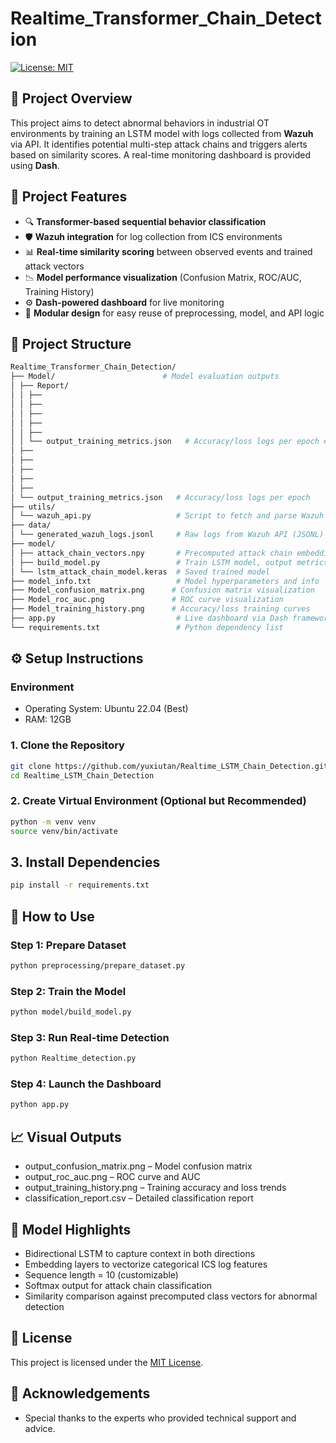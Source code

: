 # Realtime_Transformer_Chain_Detection

[![License: MIT](https://img.shields.io/badge/License-MIT-blue.svg)](https://opensource.org/licenses/MIT)
## 📌 Project Overview

This project aims to detect abnormal behaviors in industrial OT environments by training an LSTM model with logs collected from **Wazuh** via API. It identifies potential multi-step attack chains and triggers alerts based on similarity scores. A real-time monitoring dashboard is provided using **Dash**.

## 📌 Project Features

- 🔍 **Transformer-based sequential behavior classification**
- 🛡️ **Wazuh integration** for log collection from ICS environments
- 📊 **Real-time similarity scoring** between observed events and trained attack vectors
- 📉 **Model performance visualization** (Confusion Matrix, ROC/AUC, Training History)
- ⚙️ **Dash-powered dashboard** for live monitoring
- 🔁 **Modular design** for easy reuse of preprocessing, model, and API logic


## 📂 Project Structure

```bash
Realtime_Transformer_Chain_Detection/
├── Model/                        # Model evaluation outputs
│ ├── Report/
│ │ ├──
│ │ ├──
│ │ ├──
│ │ ├──
│ │ ├──
│ │ └── output_training_metrics.json   # Accuracy/loss logs per epoch # Precision, Recall, F1-score per class
│ ├──
│ ├──
│ ├──
│ ├──
│ ├──  
│ └── output_training_metrics.json   # Accuracy/loss logs per epoch
├── utils/
│ └── wazuh_api.py                   # Script to fetch and parse Wazuh API logs
├── data/
│ └── generated_wazuh_logs.jsonl     # Raw logs from Wazuh API (JSONL)
├── model/
│ ├── attack_chain_vectors.npy       # Precomputed attack chain embeddings
│ ├── build_model.py                 # Train LSTM model, output metrics
│ └── lstm_attack_chain_model.keras  # Saved trained model
├── model_info.txt                   # Model hyperparameters and info
├── Model_confusion_matrix.png      # Confusion matrix visualization
├── Model_roc_auc.png               # ROC curve visualization
├── Model_training_history.png      # Accuracy/loss training curves
├── app.py                           # Live dashboard via Dash framework
└── requirements.txt                 # Python dependency list
```

## ⚙️ Setup Instructions
### Environment
- Operating System: Ubuntu 22.04 (Best)
- RAM: 12GB

### 1. Clone the Repository

```bash
git clone https://github.com/yuxiutan/Realtime_LSTM_Chain_Detection.git
cd Realtime_LSTM_Chain_Detection
```

### 2. Create Virtual Environment (Optional but Recommended)

```bash
python -m venv venv
source venv/bin/activate
```

## 3. Install Dependencies

```bash
pip install -r requirements.txt
```

## 🚀 How to Use

### Step 1: Prepare Dataset

```bash
python preprocessing/prepare_dataset.py
```

### Step 2: Train the Model

```bash
python model/build_model.py
```

### Step 3: Run Real-time Detection

```bash
python Realtime_detection.py
```

### Step 4: Launch the Dashboard

```bash
python app.py
```

## 📈 Visual Outputs
- output_confusion_matrix.png – Model confusion matrix
- output_roc_auc.png – ROC curve and AUC
- output_training_history.png – Training accuracy and loss trends
- classification_report.csv – Detailed classification report

## 🧠 Model Highlights
- Bidirectional LSTM to capture context in both directions
- Embedding layers to vectorize categorical ICS log features
- Sequence length = 10 (customizable)
- Softmax output for attack chain classification
- Similarity comparison against precomputed class vectors for abnormal detection

## 📄 License
This project is licensed under the [MIT License](LICENSE).

## 🙏 Acknowledgements
- Special thanks to the experts who provided technical support and advice.
